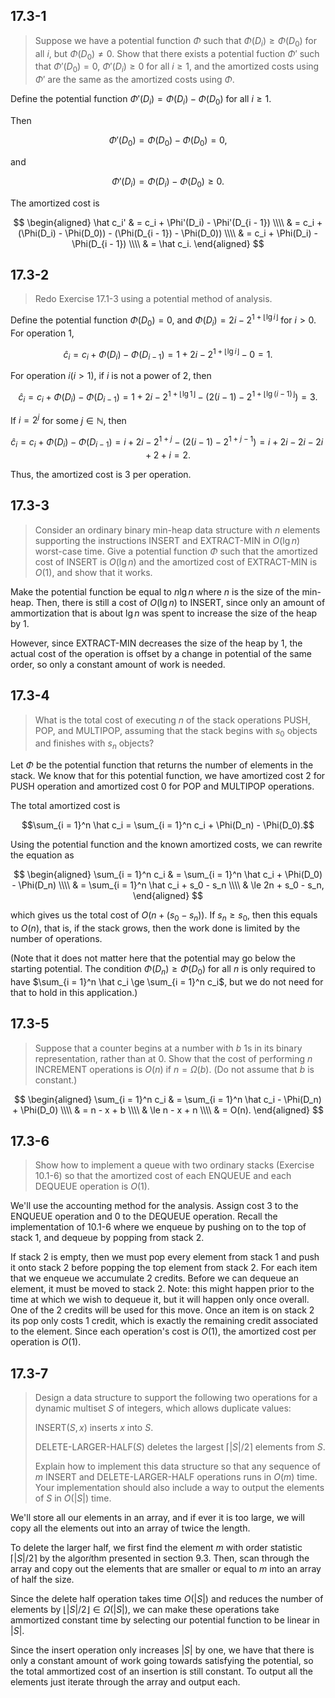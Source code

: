## 17.3-1

> Suppose we have a potential function $\Phi$ such that $\Phi(D_i) \ge \Phi(D_0)$ for all $i$, but $\Phi(D_0) \ne 0$. Show that there exists a potential fuction $\Phi'$ such that $\Phi'(D_0) = 0$, $\Phi'(D_i) \ge 0$ for all $i \ge 1$, and the amortized costs using $\Phi'$ are the same as the amortized costs using $\Phi$.

Define the potential function $\Phi'(D_i) = \Phi(D_i) - \Phi(D_0)$ for all $i \ge 1$.

Then

$$\Phi'(D_0) = \Phi(D_0) - \Phi(D_0) = 0,$$

and

$$\Phi'(D_i) = \Phi(D_i) - \Phi(D_0) \ge 0.$$

The amortized cost is

$$
\begin{aligned}
\hat c_i' & = c_i + \Phi'(D_i) - \Phi'(D_{i - 1}) \\\\
          & = c_i + (\Phi(D_i) - \Phi(D_0)) - (\Phi(D_{i - 1}) - \Phi(D_0)) \\\\
          & = c_i + \Phi(D_i) - \Phi(D_{i - 1}) \\\\
          & = \hat c_i.
\end{aligned}
$$

## 17.3-2

> Redo Exercise 17.1-3 using a potential method of analysis.

Define the potential function $\Phi(D_0) = 0$, and $\Phi(D_i) = 2i - 2^{1 + \lfloor \lg i \rfloor}$ for $i > 0$. For operation 1,

$$\hat c_i = c_i + \Phi(D_i) - \Phi(D_{i - 1}) = 1 + 2i - 2^{1+ \lfloor \lg i \rfloor} - 0 = 1.$$

For operation $i(i > 1)$, if $i$ is not a power of $2$, then

$$\hat c_i = c_i + \Phi(D_i) - \Phi(D_{i - 1}) = 1 + 2i - 2^{1 + \lfloor \lg 1 \rfloor} - (2(i - 1) - 2^{1 + \lfloor \lg(i - 1) \rfloor}) = 3.$$

If $i = 2^j$ for some $j \in \mathbb N$, then

$$\hat c_i = c_i + \Phi(D_i) - \Phi(D_{i - 1}) = i + 2i - 2^{1 + j}-(2(i - 1) - 2^{1 + j - 1}) = i + 2i - 2i - 2i + 2 + i = 2.$$

Thus, the amortized cost is $3$ per operation.

## 17.3-3

> Consider an ordinary binary min-heap data structure with $n$ elements supporting the instructions $\text{INSERT}$ and $\text{EXTRACT-MIN}$ in $O(\lg n)$ worst-case time. Give a potential function $\Phi$ such that the amortized cost of $\text{INSERT}$ is $O(\lg n)$ and the amortized cost of $\text{EXTRACT-MIN}$ is $O(1)$, and show that it works.

Make the potential function be equal to $n\lg n$ where $n$ is the size of the min-heap. Then, there is still a cost of $O(\lg n)$ to $\text{INSERT}$, since only an amount of ammortization that is about $\lg n$ was spent to increase the size of the heap by $1$.

However, since $\text{EXTRACT-MIN}$ decreases the size of the heap by $1$, the actual cost of the operation is offset by a change in potential of the same order, so only a constant amount of work is needed.

## 17.3-4

> What is the total cost of executing $n$ of the stack operations $\text{PUSH}$, $\text{POP}$, and $\text{MULTIPOP}$, assuming that the stack begins with $s_0$ objects and finishes with $s_n$ objects?

Let $\Phi$ be the potential function that returns the number of elements in the stack. We know that for this potential function, we have amortized cost $2$ for $\text{PUSH}$ operation and amortized cost $0$ for $\text{POP}$ and $\text{MULTIPOP}$ operations.

The total amortized cost is

$$\sum_{i = 1}^n \hat c_i = \sum_{i = 1}^n c_i + \Phi(D_n) - \Phi(D_0).$$

Using the potential function and the known amortized costs, we can rewrite the equation as

$$
\begin{aligned}
\sum_{i = 1}^n c_i
    & = \sum_{i = 1}^n \hat c_i + \Phi(D_0) - \Phi(D_n) \\\\
    & = \sum_{i = 1}^n \hat c_i + s_0 - s_n \\\\
    & \le 2n + s_0 - s_n,
\end{aligned}
$$

which gives us the total cost of $O(n + (s_0 - s_n))$. If $s_n \ge s_0$, then this equals to $O(n)$, that is, if the stack grows, then the work done is limited by the number of operations.

(Note that it does not matter here that the potential may go below the starting potential. The condition $\Phi(D_n) \ge \Phi(D_0)$ for all $n$ is only required to have $\sum_{i = 1}^n \hat c_i \ge \sum_{i = 1}^n c_i$, but we do not need for that to hold in this application.)

## 17.3-5

> Suppose that a counter begins at a number with $b$ $1$s in its binary representation, rather than at $0$. Show that the cost of performing $n$ $\text{INCREMENT}$ operations is $O(n)$ if $n = \Omega(b)$. (Do not assume that $b$ is constant.)

$$
\begin{aligned}
\sum_{i = 1}^n c_i
    & =   \sum_{i = 1}^n \hat c_i - \Phi(D_n) + \Phi(D_0) \\\\
    & =   n - x + b \\\\
    & \le n - x + n \\\\
    & =   O(n).
\end{aligned}
$$

## 17.3-6

> Show how to implement a queue with two ordinary stacks (Exercise 10.1-6) so that the amortized cost of each $\text{ENQUEUE}$ and each $\text{DEQUEUE}$ operation is $O(1)$.

We'll use the accounting method for the analysis. Assign cost $3$ to the $\text{ENQUEUE}$ operation and $0$ to the $\text{DEQUEUE}$ operation. Recall the implementation of 10.1-6 where we enqueue by pushing on to the top of stack 1, and dequeue by popping from stack 2.

If stack 2 is empty, then we must pop every element from stack 1 and push it onto stack 2 before popping the top element from stack 2. For each item that we enqueue we accumulate 2 credits. Before we can dequeue an element, it must be moved to stack 2. Note: this might happen prior to the time at which we wish to dequeue it, but it will happen only once overall. One of the 2 credits will be used for this move. Once an item is on stack 2 its pop only costs $1$ credit, which is exactly the remaining credit associated to the element. Since each operation's cost is $O(1)$, the amortized cost per operation is $O(1)$.

## 17.3-7

> Design a data structure to support the following two operations for a dynamic multiset $S$ of integers, which allows duplicate values:
>
> $\text{INSERT}(S, x)$ inserts $x$ into $S$.
>
> $\text{DELETE-LARGER-HALF}(S)$ deletes the largest $\lceil |S| / 2 \rceil$ elements from $S$.
>
> Explain how to implement this data structure so that any sequence of $m$ $\text{INSERT}$ and $\text{DELETE-LARGER-HALF}$ operations runs in $O(m)$ time. Your implementation should also include a way to output the elements of $S$ in $O(|S|)$ time.

We'll store all our elements in an array, and if ever it is too large, we will copy all the elements out into an array of twice the length.

To delete the larger half, we first find the element $m$ with order statistic $\lceil |S| / 2 \rceil$ by the algor$i$thm presented in section 9.3. Then, scan through the array and copy out the elements that are smaller or equal to $m$ into an array of half the size.

Since the delete half operation takes time $O(|S|)$ and reduces the number of elements by $\lfloor |S| / 2 \rfloor \in \Omega(|S|)$, we can make these operations take ammortized constant time by selecting our potential function to be linear in $|S|$.

Since the insert operation only increases $|S|$ by one, we have that there is only a constant amount of work going towards satisfying the potential, so the total ammortized cost of an insertion is still constant. To output all the elements just iterate through the array and output each.

